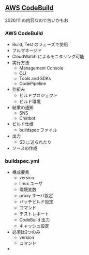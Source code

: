 ## [AWS CodeBuild](https://www.youtube.com/watch?v=Zzv1_ztf-B0&ab_channel=AmazonWebServicesJapan%E5%85%AC%E5%BC%8F)

2020/11 の内容なので古いかもお

### AWS CodeBuild

- Build, Test のフェーズで使用
- フルマネージド
- CloudWatch によるモニタリング可能
- 実行方法
  - Management Console
  - CLI
  - Tools and SDKs
  - CodePipeline
- 仕組み
  - ビルドプロジェクト
  - ビルド環境
- 結果の通知
  - SNS
  - Chatbot
- ビルド仕様
  - buildspec ファイル
- 出力
  - S3 に送られたり
- ソースの作成

### buildspec.yml

- 構成要素
  - version
  - linux ユーザ
  - 環境変数
  - proxy サーバ設定
  - バッチビルド設定
  - コマンド
  - テストレポート
  - CodeBuild 出力
  - キャッシュ設定
- 必須は2つのみ
  - version
  - コマンド
- 
